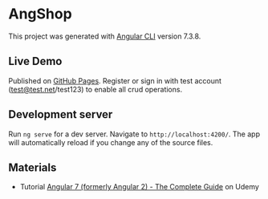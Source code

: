 # AngShop

This project was generated with [Angular CLI](https://github.com/angular/angular-cli) version 7.3.8.

## Live Demo

Published on [GitHub Pages](https://j-o-e-d-o-e.github.io/angular-shop/). Register or sign in with test account (test@test.net/test123) to enable all crud operations.

## Development server

Run `ng serve` for a dev server. Navigate to `http://localhost:4200/`. The app will automatically reload if you change any of the source files.

## Materials

- Tutorial [Angular 7 (formerly Angular 2) - The Complete Guide](https://www.udemy.com/the-complete-guide-to-angular-2/)  on Udemy
